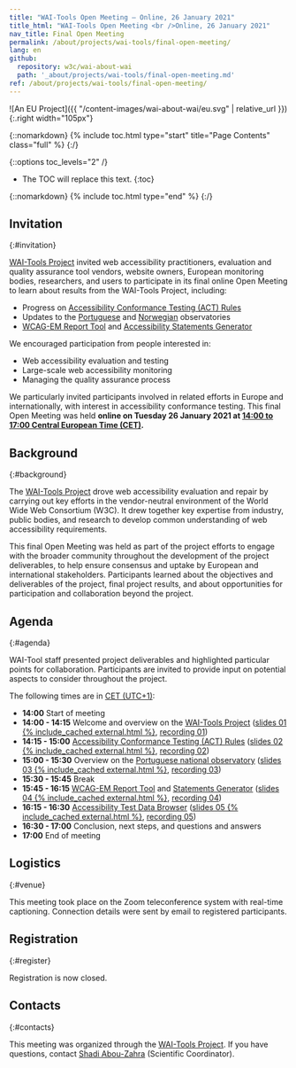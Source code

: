 ```yaml
---
title: "WAI-Tools Open Meeting — Online, 26 January 2021"
title_html: "WAI-Tools Open Meeting <br />Online, 26 January 2021"
nav_title: Final Open Meeting
permalink: /about/projects/wai-tools/final-open-meeting/
lang: en
github:
  repository: w3c/wai-about-wai
  path: '_about/projects/wai-tools/final-open-meeting.md'
ref: /about/projects/wai-tools/final-open-meeting/
---
```


![An EU Project]({{ "/content-images/wai-about-wai/eu.svg" | relative_url }}){:.right width="105px"}

{::nomarkdown}
{% include toc.html type="start" title="Page Contents" class="full" %}
{:/}

{::options toc_levels="2" /}

-   The TOC will replace this text.
{:toc}


{::nomarkdown}
{% include toc.html type="end" %}
{:/}

## Invitation
{:#invitation}

[WAI-Tools Project](/about/projects/wai-tools/) invited web accessibility practitioners, evaluation and quality assurance tool vendors, website owners, European monitoring bodies, researchers, and users to participate in its final online Open Meeting to learn about results from the WAI-Tools Project, including:

-   Progress on [Accessibility Conformance Testing (ACT) Rules](https://act-rules.github.io/rules/)
-   Updates to the [Portuguese](https://observatorio.acessibilidade.gov.pt/) and [Norwegian](https://www.uutilsynet.no/english/information-english/252) observatories
-   [WCAG-EM Report Tool](https://www.w3.org/WAI/eval/report-tool/) and [Accessibility Statements Generator](https://www.w3.org/WAI/planning/statements/)

We encouraged participation from people interested in:

-   Web accessibility evaluation and testing
-   Large-scale web accessibility monitoring
-   Managing the quality assurance process

We particularly invited participants involved in related efforts in Europe and internationally, with interest in accessibility conformance testing. This final Open Meeting was held **online on Tuesday 26 January 2021 at [14:00 to 17:00 Central European Time (CET)](https://www.timeanddate.com/worldclock/fixedtime.html?msg=WAI-Tools+Final+Open+Meeting&iso=20210126T13&p1=1440&ah=3&am=00).**

## Background
{:#background}

The [WAI-Tools Project](/about/projects/wai-tools/) drove web accessibility evaluation and repair by carrying out key efforts in the vendor-neutral environment of the World Wide Web Consortium (W3C). It drew together key expertise from industry, public bodies, and research to develop common understanding of web accessibility requirements.

This final Open Meeting was held as part of the project efforts to engage with the broader community throughout the development of the project deliverables, to help ensure consensus and uptake by European and international stakeholders. Participants learned about the objectives and deliverables of the project, final project results, and about opportunities for participation and collaboration beyond the project.

## Agenda
{:#agenda}

WAI-Tool staff presented project deliverables and highlighted particular points for collaboration. Participants are invited to provide input on potential aspects to consider throughout the project.

The following times are in [CET (UTC+1)](https://www.timeanddate.com/worldclock/fixedtime.html?msg=WAI-Tools+Final+Open+Meeting&iso=20210126T13&p1=1440&ah=3&am=00):

-   **14:00** Start of meeting
-   **14:00 - 14:15** Welcome and overview on the [WAI-Tools Project](https://www.w3.org/WAI/about/projects/wai-tools/) ([slides 01 {% include_cached external.html %}](https://www.w3.org/WAI/Tools/slides/meeting4/01%20WAI-Tools%20Project%20Overview.pptx), [recording 01](https://www.w3.org/WAI/about/projects/wai-tools/final-open-meeting/session1/))
-   **14:15 - 15:00** [Accessibility Conformance Testing (ACT) Rules](https://act-rules.github.io/rules/) ([slides 02 {% include_cached external.html %}](https://www.w3.org/WAI/Tools/slides/meeting4/02%20WAI-Tools%20Accessibility%20Conformance%20Testing%20(ACT)%20Rules.pptx), [recording 02](https://www.w3.org/WAI/about/projects/wai-tools/final-open-meeting/session2/))
-   **15:00 - 15:30** Overview on the [Portuguese national observatory](https://observatorio.acessibilidade.gov.pt/) ([slides 03 {% include_cached external.html %}](https://www.w3.org/WAI/Tools/slides/meeting4/03%20WAI-Tools%20Portuguese%20Observatory.pptx), [recording 03](https://www.w3.org/WAI/about/projects/wai-tools/final-open-meeting/session3/))
-   **15:30 - 15:45** Break
-   **15:45 - 16:15** [WCAG-EM Report Tool](https://www.w3.org/WAI/eval/report-tool/) and [Statements Generator](https://www.w3.org/WAI/planning/statements/) ([slides 04 {% include_cached external.html %}](https://www.w3.org/WAI/Tools/slides/meeting4/04%20WAI-Tools%20Support%20Tools.pptx), [recording 04](https://www.w3.org/WAI/about/projects/wai-tools/final-open-meeting/session4/))
-   **16:15 - 16:30** [Accessibility Test Data Browser](http://qualweb.di.fc.ul.pt/placm/) ([slides 05 {% include_cached external.html %}](https://www.w3.org/WAI/Tools/slides/meeting4/05%20WAI-Tools%20Data%20Browser.pptx), [recording 05](https://www.w3.org/WAI/about/projects/wai-tools/final-open-meeting/session5/))
-   **16:30 - 17:00** Conclusion, next steps, and questions and answers
-   **17:00** End of meeting

## Logistics
{:#venue}

This meeting took place on the Zoom teleconference system with real-time captioning. Connection details were sent by email to registered participants<!--//; please see information on registration directly below//-->.

## Registration
{:#register}

<!--// Participation is free, and **[registration is required by 21 January 2021](https://www.w3.org/2002/09/wbs/1/WAI-Tools_meeting4/)**. //-->Registration is now closed.

## Contacts
{:#contacts}

This meeting was organized through the [WAI-Tools Project](/about/projects/wai-tools/). If you have questions, contact [Shadi Abou-Zahra](http://www.w3.org/People/shadi/) (Scientific Coordinator).
